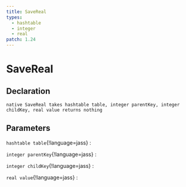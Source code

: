 ```yaml
---
title: SaveReal
types:
  - hashtable
  - integer
  - real
patch: 1.24
---
```


# SaveReal

## Declaration

```jass
native SaveReal takes hashtable table, integer parentKey, integer childKey, real value returns nothing
```

## Parameters
`hashtable table`{!language=jass}
: 

`integer parentKey`{!language=jass}
: 

`integer childKey`{!language=jass}
: 

`real value`{!language=jass}
: 
